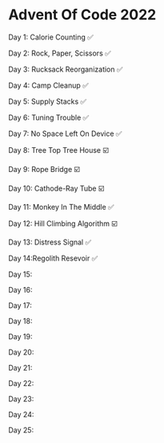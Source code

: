 # Advent Of Code 2022
<p>Day 1: Calorie Counting ✅</p>
<p>Day 2: Rock, Paper, Scissors ✅</p>
<p>Day 3: Rucksack Reorganization ✅</p>
<p>Day 4: Camp Cleanup ✅</p>
<p>Day 5: Supply Stacks ✅</p>
<p>Day 6: Tuning Trouble ✅</p>
<p>Day 7: No Space Left On Device ✅</p>
<p>Day 8: Tree Top Tree House ☑️</p>
<p>Day 9: Rope Bridge ☑️</p>
<p>Day 10: Cathode-Ray Tube ☑️</p>
<p>Day 11: Monkey In The Middle ✅</p>
<p>Day 12: Hill Climbing Algorithm ☑️</p>
<p>Day 13: Distress Signal ✅</p>
<p>Day 14:Regolith Resevoir ✅</p>
<p>Day 15:</p>
<p>Day 16:</p>
<p>Day 17:</p>
<p>Day 18:</p>
<p>Day 19:</p>
<p>Day 20:</p>
<p>Day 21:</p>
<p>Day 22:</p>
<p>Day 23:</p>
<p>Day 24:</p>
<p>Day 25:</p>
